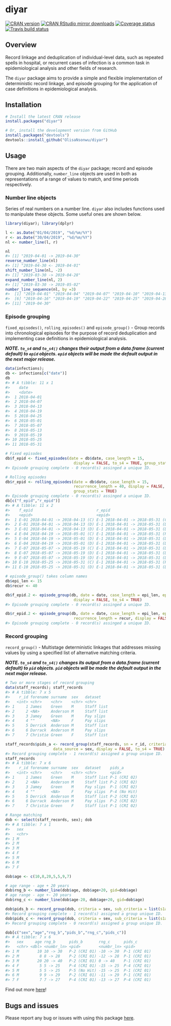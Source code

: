 
diyar
=====

[![CRAN version](http://www.r-pkg.org/badges/version/diyar)](https://cran.r-project.org/package=diyar) [![CRAN RStudio mirror downloads](http://cranlogs.r-pkg.org/badges/diyar)](http://www.r-pkg.org/pkg/diyar) [![Coverage status](https://codecov.io/gh/OlisaNsonwu/diyar/branch/master/graph/badge.svg)](https://codecov.io/github/OlisaNsonwu/diyar?branch=master) [![Travis build status](https://travis-ci.org/OlisaNsonwu/diyar.svg?branch=master)](https://travis-ci.org/OlisaNsonwu/diyar)

Overview
--------

Record linkage and deduplication of individual-level data, such as repeated spells in hospital, or recurrent cases of infection is a common task in epidemiological analysis and other fields of research.

The `diyar` package aims to provide a simple and flexible implementation of deterministic record linkage, and episode grouping for the application of case definitions in epidemiological analysis.

Installation
------------

``` r
# Install the latest CRAN release 
install.packages("diyar")

# Or, install the development version from GitHub
install.packages("devtools")
devtools::install_github("OlisaNsonwu/diyar")
```

Usage
-----

There are two main aspects of the `diyar` package; record and episode grouping. Additionally, `number_line` objects are used in both as representations of a range of values to match, and time periods respectively.

### Number line objects

Series of real numbers on a number line. `diyar` also includes functions used to manipulate these objects. Some useful ones are shown below.

``` r
library(diyar); library(dplyr)

l <- as.Date("01/04/2019", "%d/%m/%Y")
r <- as.Date("30/04/2019", "%d/%m/%Y")
nl <- number_line(l, r)

nl
#> [1] "2019-04-01 -> 2019-04-30"
reverse_number_line(nl)
#> [1] "2019-04-30 <- 2019-04-01"
shift_number_line(nl, -2)
#> [1] "2019-03-30 -> 2019-04-28"
expand_number_line(nl, 2)
#> [1] "2019-03-30 -> 2019-05-02"
number_line_sequence(nl, by =3)
#>  [1] "2019-04-01" "2019-04-04" "2019-04-07" "2019-04-10" "2019-04-13"
#>  [6] "2019-04-16" "2019-04-19" "2019-04-22" "2019-04-25" "2019-04-28"
#> [11] "2019-04-30"
```

### Episode grouping

`fixed_episodes()`, `rolling_episodes()` and `episode_group()` - Group records into chronological episodes for the purpose of record deduplication and implementing case definitions in epidemiological analysis.

***NOTE. `to_s4` and `to_s4()` changes their output from a data.frame (current default) to `epid` objects. `epid` objects will be made the default output in the next major release.***

``` r
data(infections);
db <- infections[c("date")]
db
#> # A tibble: 11 x 1
#>    date      
#>    <date>    
#>  1 2018-04-01
#>  2 2018-04-07
#>  3 2018-04-13
#>  4 2018-04-19
#>  5 2018-04-25
#>  6 2018-05-01
#>  7 2018-05-07
#>  8 2018-05-13
#>  9 2018-05-19
#> 10 2018-05-25
#> 11 2018-05-31

# Fixed episodes
db$f_epid <- fixed_episodes(date = db$date, case_length = 15, 
                              display = FALSE, to_s4 = TRUE, group_stats = TRUE)
#> Episode grouping complete - 0 record(s) assinged a unique ID.

# Rolling episodes
db$r_epid <- rolling_episodes(date = db$date, case_length = 15, 
                              recurrence_length = 40, display = FALSE, to_s4 = TRUE, 
                              group_stats = TRUE)
#> Episode grouping complete - 0 record(s) assinged a unique ID.
db[c("f_epid","r_epid")]
#> # A tibble: 11 x 2
#>    f_epid                            r_epid                          
#>    <epid>                            <epid>                          
#>  1 E-01 2018-04-01 -> 2018-04-13 (C) E-1 2018-04-01 -> 2018-05-31 (C)
#>  2 E-01 2018-04-01 -> 2018-04-13 (D) E-1 2018-04-01 -> 2018-05-31 (D)
#>  3 E-01 2018-04-01 -> 2018-04-13 (D) E-1 2018-04-01 -> 2018-05-31 (D)
#>  4 E-04 2018-04-19 -> 2018-05-01 (C) E-1 2018-04-01 -> 2018-05-31 (R)
#>  5 E-04 2018-04-19 -> 2018-05-01 (D) E-1 2018-04-01 -> 2018-05-31 (D)
#>  6 E-04 2018-04-19 -> 2018-05-01 (D) E-1 2018-04-01 -> 2018-05-31 (D)
#>  7 E-07 2018-05-07 -> 2018-05-19 (C) E-1 2018-04-01 -> 2018-05-31 (D)
#>  8 E-07 2018-05-07 -> 2018-05-19 (D) E-1 2018-04-01 -> 2018-05-31 (D)
#>  9 E-07 2018-05-07 -> 2018-05-19 (D) E-1 2018-04-01 -> 2018-05-31 (D)
#> 10 E-10 2018-05-25 -> 2018-05-31 (C) E-1 2018-04-01 -> 2018-05-31 (R)
#> 11 E-10 2018-05-25 -> 2018-05-31 (D) E-1 2018-04-01 -> 2018-05-31 (D)

# episode_group() takes column names
db$epi_len <- 15
db$recur <- 40

db$f_epid.2 <- episode_group(db, date = date, case_length = epi_len, episode_type = "fixed", 
                              display = FALSE, to_s4 = TRUE)
#> Episode grouping complete - 0 record(s) assinged a unique ID.

db$r_epid.2 <- episode_group(db, date = date, case_length = epi_len, episode_type = "rolling", 
                              recurrence_length = recur, display = FALSE, to_s4 = TRUE)
#> Episode grouping complete - 0 record(s) assinged a unique ID.
```

### Record grouping

`record_group()` - Multistage deterministic linkages that addresses missing values by using a specified list of alternative matching criteria.

***NOTE. `to_s4` and `to_s4()` changes its output from a data.frame (current default) to `pid` objects. `pid` objects will be made the default output in the next major release.***

``` r
# Two or more stages of record grouping
data(staff_records); staff_records
#> # A tibble: 7 x 5
#>    r_id forename surname  sex   dataset   
#>   <int> <chr>    <chr>    <chr> <chr>     
#> 1     1 James    Green    M     Staff list
#> 2     2 <NA>     Anderson M     Staff list
#> 3     3 Jamey    Green    M     Pay slips 
#> 4     4 ""       <NA>     F     Pay slips 
#> 5     5 Derrick  Anderson M     Staff list
#> 6     6 Darrack  Anderson M     Pay slips 
#> 7     7 Christie Green    F     Staff list

staff_records$pids_a <- record_group(staff_records, sn = r_id, criteria = c(forename, surname),
                     data_source = sex, display = FALSE, to_s4 = TRUE)
#> Record grouping complete - 1 record(s) assigned a group unique ID.
staff_records
#> # A tibble: 7 x 6
#>    r_id forename surname  sex   dataset    pids_a      
#>   <int> <chr>    <chr>    <chr> <chr>      <pid>       
#> 1     1 James    Green    M     Staff list P-1 (CRI 02)
#> 2     2 <NA>     Anderson M     Staff list P-2 (CRI 02)
#> 3     3 Jamey    Green    M     Pay slips  P-1 (CRI 02)
#> 4     4 ""       <NA>     F     Pay slips  P-4 (No Hit)
#> 5     5 Derrick  Anderson M     Staff list P-2 (CRI 02)
#> 6     6 Darrack  Anderson M     Pay slips  P-2 (CRI 02)
#> 7     7 Christie Green    F     Staff list P-1 (CRI 02)

# Range matching
dob <- select(staff_records, sex); dob
#> # A tibble: 7 x 1
#>   sex  
#>   <chr>
#> 1 M    
#> 2 M    
#> 3 M    
#> 4 F    
#> 5 M    
#> 6 M    
#> 7 F

dob$age <- c(10,8,20,5,5,9,7)

# age range - age + 20 years
dob$rng_b <- number_line(dob$age, dob$age+20, gid=dob$age)
# age range - age +- 20 years
dob$rng_c <- number_line(dob$age-20, dob$age+20, gid=dob$age)

dob$pids_b <- record_group(dob, criteria = sex, sub_criteria = list(s1a="rng_b"), display = FALSE, to_s4 = TRUE)
#> Record grouping complete - 1 record(s) assigned a group unique ID.
dob$pids_c <- record_group(dob, criteria = sex, sub_criteria = list(s1a="rng_c"), display = FALSE, to_s4 = TRUE)
#> Record grouping complete - 0 record(s) assigned a group unique ID.

dob[c("sex","age","rng_b","pids_b","rng_c","pids_c")]
#> # A tibble: 7 x 6
#>   sex     age rng_b      pids_b       rng_c      pids_c      
#>   <chr> <dbl> <numbr_ln> <pid>        <numbr_ln> <pid>       
#> 1 M        10 10 -> 30   P-2 (CRI 01) -10 -> 30  P-1 (CRI 01)
#> 2 M         8 8 -> 28    P-2 (CRI 01) -12 -> 28  P-1 (CRI 01)
#> 3 M        20 20 -> 40   P-2 (CRI 01) 0 -> 40    P-1 (CRI 01)
#> 4 F         5 5 -> 25    P-4 (CRI 01) -15 -> 25  P-4 (CRI 01)
#> 5 M         5 5 -> 25    P-5 (No Hit) -15 -> 25  P-1 (CRI 01)
#> 6 M         9 9 -> 29    P-2 (CRI 01) -11 -> 29  P-1 (CRI 01)
#> 7 F         7 7 -> 27    P-4 (CRI 01) -13 -> 27  P-4 (CRI 01)
```

Find out more [here](https://olisansonwu.github.io/diyar/index.html)!

Bugs and issues
---------------

Please report any bug or issues with using this package [here](https://github.com/OlisaNsonwu/diyar/issues).
